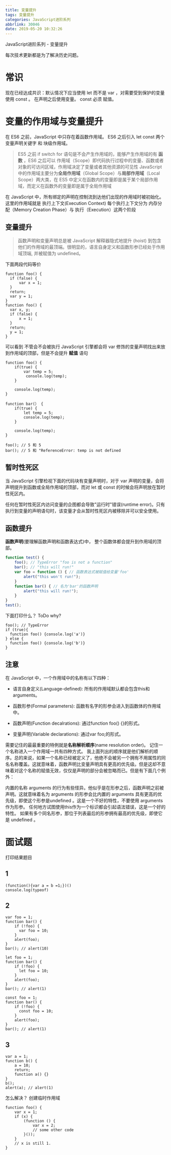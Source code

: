 ```yaml
---
title: 变量提升
tags: 变量提升
categories: JavaScript进阶系列
abbrlink: 30046
date: 2019-05-20 10:32:26
---
```

JavaScript进阶系列 - 变量提升

每次技术更新都是为了解决历史问题。

<!-- more -->

# 常识

现在已经达成共识：默认情况下应当使用 let 而不是 var ，对需要受到保护的变量使用 const 。
在声明之后使用变量。
const 必须 赋值。

# 变量的作用域与变量提升

在 ES6 之前，JavaScript 中只存在着函数作用域。
ES6 之后引入 let const 两个变量声明关键字 和 块级作用域。
> ES5 之前 if switch for 语句是不会产生作用域的，能够产生作用域的有 **函数** ，ES6 之后可以
> 作用域（Scope）即代码执行过程中的变量、函数或者对象的可访问区域，作用域决定了变量或者其他资源的可见性
>JavaScript 中的作用域主要分为**全局作用域**（Global Scope）与**局部作用域**（Local Scope）两大类，在 ES5 中定义在函数内的变量即是属于某个局部作用域，而定义在函数外的变量即是属于全局作用域

在 JavaScript 中，所有绑定的声明在控制流到达他们出现的作用域时被初始化。这里的作用域就是 执行上下文(Execution Context)
每个执行上下文分为 内存分配（Memory Creation Phase）与 执行（Execution）这两个阶段

## 变量提升

>函数声明和变量声明总是被 JavaScript 解释器隐式地提升 (hoist) 到包含他们的作用域的最顶端。很明显的，语言自身定义和函数形参已经处于作用域顶端, 并被赋值为 undefined。

下面两段代码等价
```
function foo() {
  if (false) {
      var x = 1;
  }
  return;
  var y = 1;
}
function foo() {
  var x, y;
  if (false) {
      x = 1;
  }
  return;
  y = 1;
}
```

可以看到 不管会不会被执行 JavaScript 引擎都会将 var 修饰的变量声明找出来放到作用域的顶部，但是不会提升 **赋值** 语句

```
function foo() {
    if(true) {
        var temp = 5;
         console.log(temp);
    }
    
    console.log(temp);
}

function bar(） {
    if(true) {
        let temp = 5;
        console.log(temp);
    }
    
    console.log(temp);
}

foo(); // 5 和 5
bar(); // 5 和 "ReferenceError: temp is not defined
```

## 暂时性死区

当 JavaScript 引擎检视下面的代码块有变量声明时，对于 var 声明的变量，会将声明提升到函数或全局作用域的顶部，而对 let 或 const 的时候会将声明放在暂时性死区内。

任何在暂时性死区内访问变量的企图都会导致"运行时"错误(runtime error)。只有执行到变量的声明语句时，该变量才会从暂时性死区内被移除并可以安全使用。

## 函数提升

**函数声明**(要理解函数声明和函数表达式)中， 整个函数体都会提升到作用域的顶部。

```javascript
function test() {
    foo(); // TypeError "foo is not a function"
    bar(); // "this will run!"
    var foo = function () { // 函数表达式被赋值给变量'foo'
        alert("this won't run!");
    }
    function bar() { // 名为'bar'的函数声明
        alert("this will run!");
    }
}
test();
```

下面打印什么？ ToDo why?
```
foo(); // TypeError
if (true){
  function foo() {console.log('a')}
} else {
  function foo() {console.log('b')}
}
```

## 注意

在 JavaScript 中，一个作用域中的名称有以下四种：

* 语言自身定义(Language-defined): 所有的作用域默认都会包含this和arguments。

* 函数形参(Formal parameters): 函数有名字的形参会进入到函数体的作用域中。

* 函数声明(Function decalrations): 通过function foo() {}的形式。

* 变量声明(Variable declarations): 通过var foo;的形式。

需要记住的最最重要的特例就是**名称解析顺序**(name resolution order)。
记住一个名称进入一个作用域一共有四种方式。
我上面列出的顺序就是他们解析的顺序。总的来说，如果一个名称已经被定义了，他绝不会被另一个拥有不用属性的同名名称覆盖。这就意味着，函数声明比变量声明具有更高的优先级。但是这却不意味着对这个名称的赋值无效，仅仅是声明的部分会被忽略而已。但是有下面几个例外：

内置的名称 arguments 的行为有些怪异。他似乎是在形参之后，函数声明之前被声明。这就意味着名为 arguments 的形参会比内置的 arguments 具有更高的优先级，即使这个形参是undefined 。这是一个不好的特性，不要使用 arguments 作为形参。
任何地方试图使用this作为一个标识都会引起语法错误，这是一个好的特性。
如果有多个同名形参，那位于列表最后的形参拥有最高的优先级，即使它是 undefined 。

# 面试题

打印结果题目

## 1
```
(function(){var a = b =1;})()
console.log(typeof)
```
## 2
```
var foo = 1;
function bar() {
    if (!foo) {
      var foo = 10;
    }
    alert(foo);
}
bar(); // alert(10)
```

```
let foo = 1;
function bar() {
    if (!foo) {
      let foo = 10;
    }
    alert(foo);
}
bar(); // alert(1)
```

```
const foo = 1;
function bar() {
    if (!foo) {
      const foo = 10;
    }
    alert(foo);
}
bar(); // alert(1)
```
## 3
```
var a = 1;
function b() {
    a = 10;
    return;
    function a() {}
}
b();
alert(a); // alert(1)
```

怎么解决？ 创建临时作用域

```
function foo() {
    var x = 1;
    if (x) {
        (function () {
            var x = 2;
            // some other code
        }());
    }
    // x is still 1.
}
```


